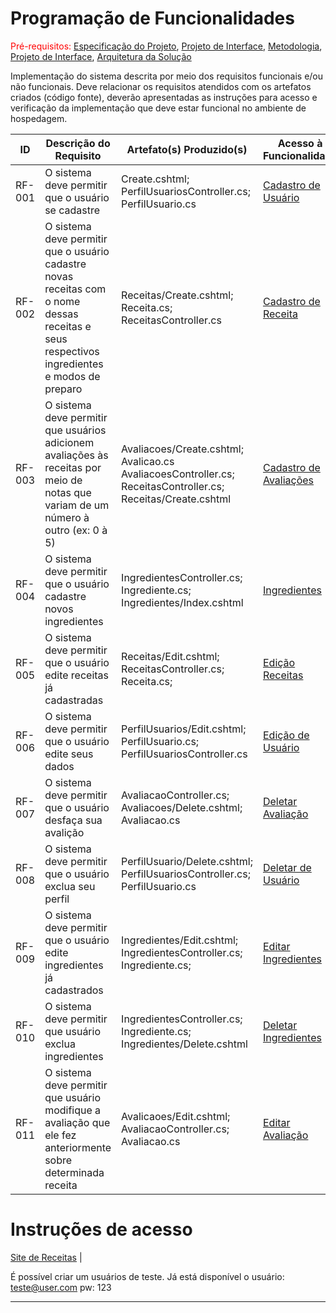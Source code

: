 # Programação de Funcionalidades

<span style="color:red">Pré-requisitos: <a href="2-Especificação do Projeto.md"> Especificação do Projeto</a></span>, <a href="3-Projeto de Interface.md"> Projeto de Interface</a>, <a href="4-Metodologia.md"> Metodologia</a>, <a href="3-Projeto de Interface.md"> Projeto de Interface</a>, <a href="5-Arquitetura da Solução.md"> Arquitetura da Solução</a>

Implementação do sistema descrita por meio dos requisitos funcionais e/ou não funcionais. Deve relacionar os requisitos atendidos com os artefatos criados (código fonte), deverão apresentadas as instruções para acesso e verificação da implementação que deve estar funcional no ambiente de hospedagem.



|ID    | Descrição do Requisito  | Artefato(s) Produzido(s) | Acesso à Funcionalidade |
|------|-----------------------------------------|----|---|
|RF-001| O sistema deve permitir que o usuário se cadastre |  Create.cshtml; PerfilUsuariosController.cs; PerfilUsuario.cs | [Cadastro de Usuário](https://sitereceitasadse2.azurewebsites.net/PerfilUsuarios/Create)  |  
|RF-002| O sistema deve permitir que o usuário cadastre novas receitas com o nome dessas receitas e seus respectivos ingredientes e modos de preparo |  Receitas/Create.cshtml; Receita.cs; ReceitasController.cs   | [Cadastro de Receita](https://sitereceitasadse2.azurewebsites.net/Receitas/Create)  |  
|RF-003| O sistema deve permitir que usuários adicionem avaliações às receitas por meio de notas que variam de um número à outro (ex: 0 à 5) |  Avaliacoes/Create.cshtml; Avalicao.cs AvaliacoesController.cs; ReceitasController.cs; Receitas/Create.cshtml | [Cadastro de Avaliações](https://sitereceitasadse2.azurewebsites.net/Avaliacoes/Create)  |  
|RF-004| O sistema deve permitir que o usuário cadastre novos ingredientes | IngredientesController.cs; Ingrediente.cs;  Ingredientes/Index.cshtml | [Ingredientes](https://sitereceitasadse2.azurewebsites.net/Ingredientes/Create)  |  
|RF-005| O sistema deve permitir que o usuário edite receitas já cadastradas | Receitas/Edit.cshtml; ReceitasController.cs; Receita.cs;  | [Edição Receitas](https://sitereceitasadse2.azurewebsites.net/Receitas)  |  
|RF-006| O sistema deve permitir que o usuário edite seus dados | PerfilUsuarios/Edit.cshtml; PerfilUsuario.cs; PerfilUsuariosController.cs | [Edição de Usuário](https://sitereceitasadse2.azurewebsites.net/PerfilUsuarios)  |  
|RF-007| O sistema deve permitir que o usuário desfaça sua avalição |  AvaliacaoController.cs; Avaliacoes/Delete.cshtml; Avaliacao.cs  | [Deletar Avaliação](https://sitereceitasadse2.azurewebsites.net/Avaliacoes)  |  
|RF-008| O sistema deve permitir que o usuário exclua seu perfil |  PerfilUsuario/Delete.cshtml; PerfilUsuariosController.cs; PerfilUsuario.cs | [Deletar de Usuário](https://sitereceitasadse2.azurewebsites.net/PerfilUsuarios)  |  
|RF-009| O sistema deve permitir que o usuário edite ingredientes já cadastrados |  Ingredientes/Edit.cshtml; IngredientesController.cs; Ingrediente.cs;   | [Editar Ingredientes](https://sitereceitasadse2.azurewebsites.net/Ingredientes)  |  
|RF-010| O sistema deve permitir que usuário exclua ingredientes |  IngredientesController.cs; Ingrediente.cs; Ingredientes/Delete.cshtml | [Deletar Ingredientes](https://sitereceitasadse2.azurewebsites.net/Ingredientes)  |  
|RF-011| O sistema deve permitir que usuário modifique a avaliação que ele fez anteriormente sobre determinada receita |  Avalicaoes/Edit.cshtml;  AvaliacaoController.cs; Avaliacao.cs | [Editar Avaliação](https://sitereceitasadse2.azurewebsites.net/Avaliacoes)  |  


# Instruções de acesso

[Site de Receitas](https://sitereceitasadse2.azurewebsites.net/)  |  

É possível criar um usuários de teste. Já está disponível o usuário: teste@user.com pw: 123

---
<!--
> **Links Úteis**:
>
> - [Trabalhando com HTML5 Local Storage e JSON](https://www.devmedia.com.br/trabalhando-com-html5-local-storage-e-json/29045)
> - [JSON Tutorial](https://www.w3resource.com/JSON)
> - [JSON Data Set Sample](https://opensource.adobe.com/Spry/samples/data_region/JSONDataSetSample.html)
> - [JSON - Introduction (W3Schools)](https://www.w3schools.com/js/js_json_intro.asp)
> - [JSON Tutorial (TutorialsPoint)](https://www.tutorialspoint.com/json/index.htm)
->
